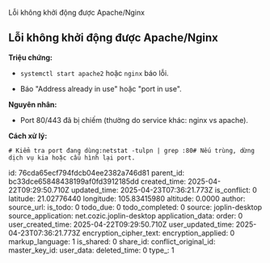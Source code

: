 Lỗi không khởi động được Apache/Nginx

## **Lỗi không khởi động được Apache/Nginx**

**Triệu chứng:**

- `systemctl start apache2` hoặc `nginx` báo lỗi.
    
- Báo "Address already in use" hoặc "port in use".
    

**Nguyên nhân:**

- Port 80/443 đã bị chiếm (thường do service khác: nginx vs apache).

**Cách xử lý:**

`# Kiểm tra port đang dùng:netstat -tulpn | grep :80# Nếu trùng, dừng dịch vụ kia hoặc cấu hình lại port.`

id: 76cda65ecf794fdcb04ee2382a746d81
parent_id: bc33dce65848438199af0fd3912185dd
created_time: 2025-04-22T09:29:50.710Z
updated_time: 2025-04-23T07:36:21.773Z
is_conflict: 0
latitude: 21.02776440
longitude: 105.83415980
altitude: 0.0000
author: 
source_url: 
is_todo: 0
todo_due: 0
todo_completed: 0
source: joplin-desktop
source_application: net.cozic.joplin-desktop
application_data: 
order: 0
user_created_time: 2025-04-22T09:29:50.710Z
user_updated_time: 2025-04-23T07:36:21.773Z
encryption_cipher_text: 
encryption_applied: 0
markup_language: 1
is_shared: 0
share_id: 
conflict_original_id: 
master_key_id: 
user_data: 
deleted_time: 0
type_: 1